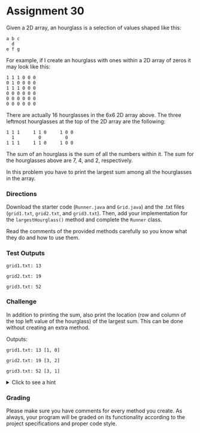 # Assignment 30

Given a 2D array, an hourglass is a selection of values shaped like this:

```
a b c
  d
e f g
```

For example, if I create an hourglass with ones within a 2D array of zeros it may look like this:

```
1 1 1 0 0 0
0 1 0 0 0 0
1 1 1 0 0 0
0 0 0 0 0 0
0 0 0 0 0 0
0 0 0 0 0 0
```

There are actually 16 hourglasses in the 6x6 2D array above. The three leftmost hourglasses at the top of the 2D array are the following:

```
1 1 1     1 1 0     1 0 0
  1         0         0
1 1 1     1 1 0     1 0 0
```

The sum of an hourglass is the sum of all the numbers within it. The sum for the hourglasses above are 7, 4, and 2, respectively.

In this problem you have to print the largest sum among all the hourglasses in the array.

### Directions

Download the starter code (`Runner.java` and `Grid.java`) and the .txt files (`grid1.txt`, `grid2.txt`, and `grid3.txt`). 
Then, add your implementation for the `largestHourglass()` method and complete the `Runner` class.

Read the comments of the provided methods carefully so you know what they do and how to use them.

### Test Outputs

```
grid1.txt: 13

grid2.txt: 19

grid3.txt: 52
```


### Challenge

In addition to printing the sum, also print the location (row and column of the top left value of the hourglass) of the largest sum. This can be done without creating an extra method.

Outputs:

```
grid1.txt: 13 [1, 0]

grid2.txt: 19 [3, 2]

grid3.txt: 52 [3, 1]
```

<details>
    <summary>Click to see a hint</summary>
        <p>
            Create an `int` array that holds three values: the sum, the row number, and the column number. Return this array in the `largestHourglass` method and then access the three values in the array in `Main`.
        </p>
</details>

### Grading

Please make sure you have comments for every method you create. As always, your program will be graded on its functionality according to the project specifications and proper code style.

